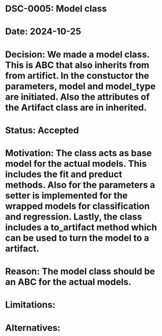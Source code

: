 # DSC-0005: Model class
# Date: 2024-10-25
# Decision: We made a model class. This is ABC that also inherits from from artifict. In the constuctor the parameters, model and model_type are initiated. Also the attributes of the Artifact class are in inherited.  
# Status: Accepted
# Motivation: The class acts as base model for the actual models. This includes the fit and preduct methods. Also for the parameters a setter is implemented for the wrapped models for classification and regression. Lastly, the class includes a to_artifact method which can be used to turn the model to a artifact. 
# Reason: The model class should be an ABC for the actual models. 
# Limitations:
# Alternatives: